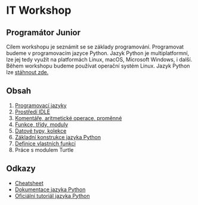 # IT Workshop

## Programátor Junior

Cílem workshopu je seznámit se se základy programování.
Programovat budeme v programovacím jazyce Python.
Jazyk Python je multiplatformní, lze jej tedy využít na platformách
Linux, macOS, Microsoft Windows, i další. Během workshopu budeme používat
operační systém Linux. Jazyk Python lze
[stáhnout zde.](https://www.python.org/downloads/)

## Obsah

1. [Programovací jazyky](chapters/programming_languages.md)
2. [Prostředí IDLE](chapters/idle.md)
3. [Komentáře, aritmetické operace, proměnné](chapters/basic_math.md)
3. [Funkce, třídy, moduly](chapters/functions.md)
4. [Datové typy, kolekce](chapters/data_types.md)
5. [Základní konstrukce jazyka Python]()
6. [Definice vlastních funkcí]()
7. Práce s modulem Turtle

## Odkazy

* [Cheatsheet](cheatsheet.py)
* [Dokumentace jazyka Python](https://docs.python.org/3/)
* [Oficiální tutoriál jazyka Python](https://docs.python.org/3/tutorial/index.html)

















